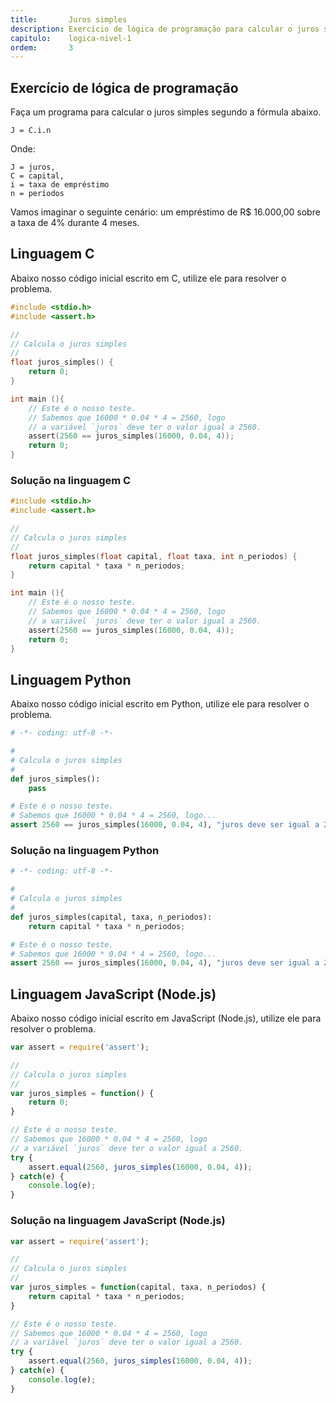 ```yaml
---
title:       Juros simples
description: Exercício de lógica de programação para calcular o juros simples.
capitulo:    logica-nivel-1
ordem:       3
---
```



Exercício de lógica de programação
---

Faça um programa para calcular o juros simples segundo a fórmula abaixo.

    J = C.i.n

Onde:

    J = juros,
    C = capital,
    i = taxa de empréstimo
    n = períodos

Vamos imaginar o seguinte cenário: um empréstimo de R$ 16.000,00 sobre a taxa de 4% durante 4 meses.



Linguagem C
---

Abaixo nosso código inicial escrito em C, utilize ele para resolver o problema.

```c
#include <stdio.h>
#include <assert.h>

//
// Calcula o juros simples
//
float juros_simples() {
    return 0;
}

int main (){
    // Este é o nosso teste.
    // Sabemos que 16000 * 0.04 * 4 = 2560, logo
    // a variável `juros` deve ter o valor igual a 2560.
    assert(2560 == juros_simples(16000, 0.04, 4));
    return 0;
}
```

### Solução na linguagem C

```c
#include <stdio.h>
#include <assert.h>

//
// Calcula o juros simples
//
float juros_simples(float capital, float taxa, int n_periodos) {
    return capital * taxa * n_periodos;
}

int main (){
    // Este é o nosso teste.
    // Sabemos que 16000 * 0.04 * 4 = 2560, logo
    // a variável `juros` deve ter o valor igual a 2560.
    assert(2560 == juros_simples(16000, 0.04, 4));
    return 0;
}
```


Linguagem Python
---

Abaixo nosso código inicial escrito em Python, utilize ele para resolver o problema.

```python
# -*- coding: utf-8 -*-

#
# Calcula o juros simples
#
def juros_simples():
    pass

# Este é o nosso teste.
# Sabemos que 16000 * 0.04 * 4 = 2560, logo...
assert 2560 == juros_simples(16000, 0.04, 4), "juros deve ser igual a 2560"
```

### Solução na linguagem Python

```python
# -*- coding: utf-8 -*-

#
# Calcula o juros simples
#
def juros_simples(capital, taxa, n_periodos):
    return capital * taxa * n_periodos;

# Este é o nosso teste.
# Sabemos que 16000 * 0.04 * 4 = 2560, logo...
assert 2560 == juros_simples(16000, 0.04, 4), "juros deve ser igual a 2560"
```


Linguagem JavaScript (Node.js)
---

Abaixo nosso código inicial escrito em JavaScript (Node.js), utilize ele para resolver o problema.


```javascript
var assert = require('assert');

//
// Calcula o juros simples
//
var juros_simples = function() {
    return 0;
}

// Este é o nosso teste.
// Sabemos que 16000 * 0.04 * 4 = 2560, logo
// a variável `juros` deve ter o valor igual a 2560.
try {
    assert.equal(2560, juros_simples(16000, 0.04, 4));
} catch(e) {
    console.log(e);
}
```


### Solução na linguagem JavaScript (Node.js)


```javascript
var assert = require('assert');

//
// Calcula o juros simples
//
var juros_simples = function(capital, taxa, n_periodos) {
    return capital * taxa * n_periodos;
}

// Este é o nosso teste.
// Sabemos que 16000 * 0.04 * 4 = 2560, logo
// a variável `juros` deve ter o valor igual a 2560.
try {
    assert.equal(2560, juros_simples(16000, 0.04, 4));
} catch(e) {
    console.log(e);
}
```

